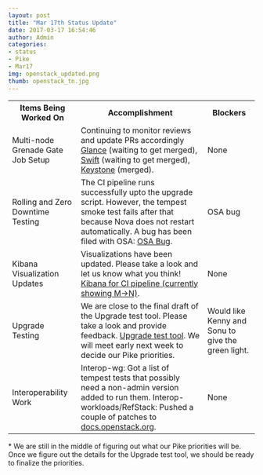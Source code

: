 ```yaml
---
layout: post
title: "Mar 17th Status Update"
date: 2017-03-17 16:54:46
author: Admin
categories:
- status
- Pike
- Mar17
img: openstack_updated.png
thumb: openstack_tn.jpg
---
```


  <table>
    <tr>
      <th>Items Being Worked On</th>
      <th>Accomplishment</th>
      <th>Blockers</th>
    </tr>
    <tr>
      <td>Multi-node Grenade Gate Job Setup</td>
      <td>Continuing to monitor reviews and update PRs accordingly <a href="https://review.openstack.org/#/c/426428/">Glance</a> (waiting to get merged), <a href="https://review.openstack.org/#/c/411982/">Swift</a> (waiting to get merged), <a href="https://review.openstack.org/#/c/407428/">Keystone</a> (merged).</td>
      <td>None</td>
    </tr>
    <tr>
      <td>Rolling and Zero Downtime Testing</td>
      <td>The CI pipeline runs successfully upto the upgrade script. However, the tempest smoke test fails after that because Nova does not restart automatically. A bug has been filed with OSA: <a href="https://bugs.launchpad.net/openstack-ansible/+bug/1673889">OSA Bug</a>.</td>
      <td>OSA bug</td>
    </tr>
    <tr>
      <td>Kibana Visualization Updates</td>
      <td>Visualizations have been updated. Please take a look and let us know what you think! <a href="http://172.99.106.115:5601/app/kibana#/dashboard/OSA-BME-Upgrade-Embed">Kibana for CI pipeline (currently showing M->N)</a>.</td>
      <td>None</td>
    </tr>
    <tr>
      <td>Upgrade Testing</td>
      <td>We are close to the final draft of the Upgrade test tool. Please take a look and provide feedback. <a href="https://github.com/osic/qe-docs/blob/master/upgrade_test_tool_reqs.rst">Upgrade test tool</a>. We will meet early next week to decide our Pike priorities.</td>
      <td>Would like Kenny and Sonu to give the green light.</td>
    </tr>
    <tr>
      <td>Interoperability Work</td>
      <td>Interop-wg: Got a list of tempest tests that possibly need a non-admin version added to run them.   Interop-workloads/RefStack: Pushed a couple of patches to <a href="docs.openstack.org">docs.openstack.org</a>.</td>
      <td>None</td>
    </tr>
  </table>

  <p>* We are still in the middle of figuring out what our Pike priorities will be. Once we figure out the details for the Upgrade test tool, we should be ready to finalize the priorities.</p>

[hampden]: https://github.com/jekyll/jekyll
